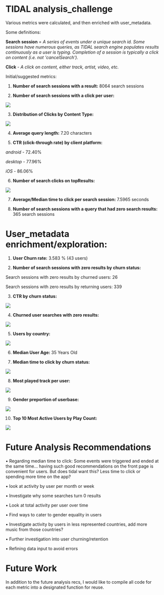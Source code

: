 # TIDAL analysis_challenge

Various metrics were calculated, and then enriched with user_metadata.

Some definitions:

**Search session** = *A series of events under a unique search id. Some sessions have numerous queries, as TIDAL search engine populates results continuously as a user is typing. Completion of a session is typically a click on content (i.e. not 'cancelSearch').*

**Click** - *A click on content, either track, artist, video, etc.*

Initial/suggested metrics:

1) **Number of search sessions with a result:** 8064 search sessions

2) **Number of search sessions with a click per user:**
<img src='~/../images/search_session_click_per_user.png'>

3) **Distribution of Clicks by Content Type:**
<img src='~/../images/content_click_distribution.png'>

4) **Average query length:** 7.20 characters 

5) **CTR (click-through rate) by client platform:** 

*android* - 72.40%

*desktop* - 77.96%

*iOS*     - 86.06%

6) **Number of search clicks on topResults:**
<img src='~/../images/clicks_by_topresult_placement.png'>

7) **Average/Median time to click per search session:** 7.5965 seconds

8) **Number of search sessions with a query that had zero search results:** 365 search sessions

# User_metadata enrichment/exploration:

1) **User Churn rate:** 3.583 %  (43 users)

2) **Number of search sessions with zero results by churn status:** 

Search sessions with zero results by churned users: 26

Search sessions with zero results by returning users: 339

3) **CTR by churn status:**
<img src='~/../images/CTR_by_churn.png'>

4) **Churned user searches with zero results:**
<img src='~/../images/top20querybychurnedusers.png'>

5) **Users by country:**
<img src='~/../images/usersbycountry.png'>

6) **Median User Age:** 35 Years Old

7) **Median time to click by churn status:** 
<img src='~/../images/TTC_by_churn.png'>

8) **Most played track per user:**
<img src='~/../images/most_played_song_per_user.png'>

9) **Gender preportion of userbase:**
<img src='~/../images/genderproportion.png'>

10) **Top 10 Most Active Users by Play Count:**
<img src='~/../images/top10users.png'>

# Future Analysis Recommendations
• Regarding median time to click: Some events were triggered and ended at the same time... having such good recommendations on the front page is convenient for users. But does tidal want this? Less time to click or spending more time on the app?

• look at activity by user per month or week

• Investigate why some searches turn 0 results

• Look at total activity per user over time

• Find ways to cater to gender equality in users

• Investigate activity by users in less represented countries, add more music from those countries?

• Further investigation into user churning/retention

• Refining data input to avoid errors

# Future Work
In addition to the future analysis recs, I would like to compile all code for each metric into a designated function for reuse. 









